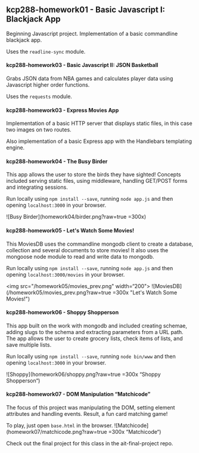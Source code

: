 ## kcp288-homework01 - Basic Javascript I: Blackjack App
Beginning Javascript project. Implementation of a basic commandline blackjack app.

Uses the `readline-sync` module.

#### kcp288-homework03 - Basic Javascript II: JSON Basketball 
Grabs JSON data from NBA games and calculates player data using Javascript higher order functions.

Uses the `requests` module.

#### kcp288-homework03 - Express Movies App
Implementation of a basic HTTP server that displays static files, in this case two images on two routes. 

Also implementation of a basic Express app with the Handlebars templating engine.

#### kcp288-homework04 - The Busy Birder
This app allows the user to store the birds they have sighted! Concepts included serving static files, using middleware, handling GET/POST forms and integrating sessions.

Run locally using `npm install --save`, running `node app.js` and then opening `localhost:3000` in your browser.

![Busy Birder](homework04/birder.png?raw=true =300x)

#### kcp288-homework05 - Let's Watch Some Movies!
This MoviesDB uses the commandline mongodb client to create a database, collection and several documents to store movies! It also uses the mongoose node module to read and write data to mongodb.

Run locally using `npm install --save`, running `node app.js` and then opening `localhost:3000/movies` in your browser.

<img src="/homework05/movies_prev.png" width=“200">
![MoviesDB](/homework05/movies_prev.png?raw=true =300x "Let's Watch Some Movies!")

#### kcp288-homework06 - Shoppy Shopperson
This app built on the work with mongodb and included creating schemae, adding slugs to the schema and extracting parameters from a URL path. The app allows the user to create grocery lists, check items of lists, and save multiple lists.

Run locally using `npm install --save`, running `node bin/www` and then opening `localhost:3000` in your browser.

![Shoppy](homework06/shoppy.png?raw=true =300x “Shoppy Shopperson“)

#### kcp288-homework07 - DOM Manipulation “Matchicode”
The focus of this project was manipulating the DOM, setting element attributes and handling events. Result, a fun card matching game! 

To play, just open `base.html` in the browser.
![Matchicode](homework07/matchicode.png?raw=true =300x “Matchicode“)

Check out the final project for this class in the ait-final-project repo. 
